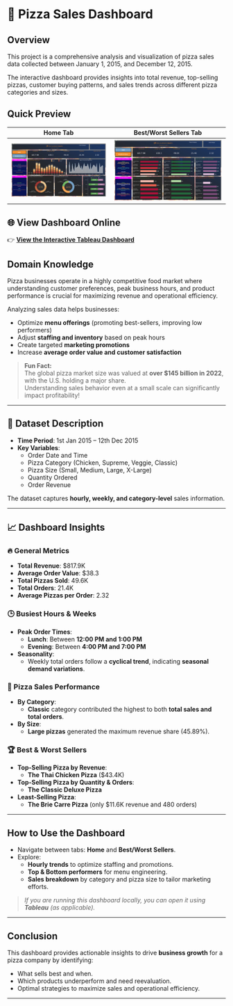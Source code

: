 # 🍕 Pizza Sales Dashboard
## Overview
This project is a comprehensive analysis and visualization of pizza sales data collected between January 1, 2015, and December 12, 2015.

The interactive dashboard provides insights into total revenue, top-selling pizzas, customer buying patterns, and sales trends across different pizza categories and sizes.

## Quick Preview

| Home Tab | Best/Worst Sellers Tab |
| :------: | :--------------------: |
| ![Home Tab](HOME.png) | ![Best Worst Sellers Tab](Best_Worst_Seller.png) |

## 🌐 View Dashboard Online

👉 [**View the Interactive Tableau Dashboard**](https://public.tableau.com/app/profile/sameera.tanveer/viz/PizzaSalesDashboard-Project2ProjectBasedLearning/BestWorstSeller)



## Domain Knowledge
Pizza businesses operate in a highly competitive food market where understanding customer preferences, peak business hours, and product performance is crucial for maximizing revenue and operational efficiency.

Analyzing sales data helps businesses:

- Optimize **menu offerings** (promoting best-sellers, improving low performers)
- Adjust **staffing and inventory** based on peak hours
- Create targeted **marketing promotions**
- Increase **average order value and customer satisfaction**

> **Fun Fact:**  
> The global pizza market size was valued at **over $145 billion in 2022**, with the U.S. holding a major share.  
> Understanding sales behavior even at a small scale can significantly impact profitability!

---

## 📅 Dataset Description
- **Time Period**: 1st Jan 2015 – 12th Dec 2015
- **Key Variables**:
  - Order Date and Time
  - Pizza Category (Chicken, Supreme, Veggie, Classic)
  - Pizza Size (Small, Medium, Large, X-Large)
  - Quantity Ordered
  - Order Revenue

The dataset captures **hourly, weekly, and category-level** sales information.

---

## 📈 Dashboard Insights

### 🔥 General Metrics
- **Total Revenue**: $817.9K
- **Average Order Value**: $38.3
- **Total Pizzas Sold**: 49.6K
- **Total Orders**: 21.4K
- **Average Pizzas per Order**: 2.32

### 🕒 Busiest Hours & Weeks
- **Peak Order Times**:
  - **Lunch**: Between **12:00 PM and 1:00 PM**
  - **Evening**: Between **4:00 PM and 7:00 PM**
- **Seasonality**:
  - Weekly total orders follow a **cyclical trend**, indicating **seasonal demand variations**.

### 🍕 Pizza Sales Performance
- **By Category**:
  - **Classic** category contributed the highest to both **total sales and total orders**.
- **By Size**:
  - **Large pizzas** generated the maximum revenue share (45.89%).

### 🏆 Best & Worst Sellers
- **Top-Selling Pizza by Revenue**:  
  - **The Thai Chicken Pizza** ($43.4K)
- **Top-Selling Pizza by Quantity & Orders**:  
  - **The Classic Deluxe Pizza**
- **Least-Selling Pizza**:  
  - **The Brie Carre Pizza** (only $11.6K revenue and 480 orders)

---

## How to Use the Dashboard
- Navigate between tabs: **Home** and **Best/Worst Sellers**.
- Explore:
  - **Hourly trends** to optimize staffing and promotions.
  - **Top & Bottom performers** for menu engineering.
  - **Sales breakdown** by category and pizza size to tailor marketing efforts.

> *If you are running this dashboard locally, you can open it using  **Tableau** (as applicable).*

---

## Conclusion
This dashboard provides actionable insights to drive **business growth** for a pizza company by identifying:

- What sells best and when.
- Which products underperform and need reevaluation.
- Optimal strategies to maximize sales and operational efficiency.

---


